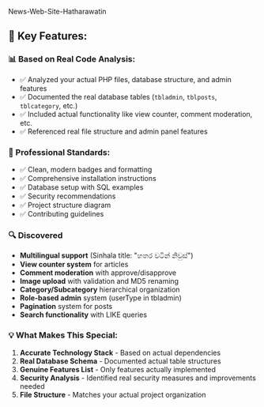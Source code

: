 News-Web-Site-Hatharawatin


## 🎯 **Key Features:**

### **📊 Based on Real Code Analysis:**
- ✅ Analyzed your actual PHP files, database structure, and admin features
- ✅ Documented the real database tables (`tbladmin`, `tblposts`, `tblcategory`, etc.)
- ✅ Included actual functionality like view counter, comment moderation, etc.
- ✅ Referenced real file structure and admin panel features

### **🚀 Professional Standards:**
- ✅ Clean, modern badges and formatting
- ✅ Comprehensive installation instructions
- ✅ Database setup with SQL examples
- ✅ Security recommendations
- ✅ Project structure diagram
- ✅ Contributing guidelines

### **🔍 Discovered**
- **Multilingual support** (Sinhala title: "හතර වටින් නිවුස්")
- **View counter system** for articles
- **Comment moderation** with approve/disapprove
- **Image upload** with validation and MD5 renaming
- **Category/Subcategory** hierarchical organization
- **Role-based admin** system (userType in tbladmin)
- **Pagination** system for posts
- **Search functionality** with LIKE queries

### **💡 What Makes This Special:**
1. **Accurate Technology Stack** - Based on actual dependencies
2. **Real Database Schema** - Documented actual table structures  
3. **Genuine Features List** - Only features actually implemented
4. **Security Analysis** - Identified real security measures and improvements needed
5. **File Structure** - Matches your actual project organization

